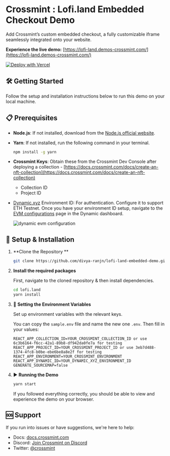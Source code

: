 # Crossmint : Lofi.land Embedded Checkout Demo

Add Crossmint’s custom embedded checkout, a fully customizable iframe seamlessly integrated onto your website.

**Experience the live demo:** [https://lofi-land.demos-crossmint.com/](https://lofi-land.demos-crossmint.com/)

[![Deploy with Vercel](https://vercel.com/button)](https://vercel.com/import/project?template=hhttps://github.com/divya-ranjn/lofi-land-embedded-demo)

## 🛠️ Getting Started

Follow the setup and installation instructions below to run this demo on your local machine.

## 📋 Prerequisites

- **Node.js**: If not installed, download from the [Node.js official website](https://nodejs.org/).
- **Yarn**: If not installed, run the following command in your terminal.

  ```bash
  npm install -g yarn
  ```

- **Crossmint Keys**: Obtain these from the Crossmint Dev Console after deploying a collection - [https://docs.crossmint.com/docs/create-an-nft-collection](https://docs.crossmint.com/docs/create-an-nft-collection)
  - Collection ID
  - Project ID
- [Dynamic.xyz](https://docs.dynamic.xyz/quickstart) Environment ID: For authentication. Configure it to support ETH Testnet. Once you have your environment ID setup, navigate to the [EVM configurations](https://app.dynamic.xyz/dashboard/configurations#evm) page in the Dynamic dashboard.

  ![dynamic evm configuration](https://bafkreid7dnonfnihee7p7wmqicqofer3mukhtlwlmxwahaw3c3lb74zuf4.ipfs.nftstorage.link/)

## 💾 Setup & Installation

1. **Clone the Repository **

   ```bash
   git clone https://github.com/divya-ranjn/lofi-land-embedded-demo.git
   ```

2. **Install the required packages**

   First, navigate to the cloned repository & then install dependencies.

   ```bash
   cd lofi.land
   yarn install
   ```

3. 🔐 **Setting the Environment Variables**

   Set up environment variables with the relevant keys.

   You can copy the `sample.env` file and name the new one `.env`. Then fill in your values:

   ```env
   REACT_APP_COLLECTION_ID=YOUR_CROSSMINT_COLLECTION_ID or use 6c3b6164-f6cc-42a1-89b8-df942da0fe7a for testing
   REACT_APP_PROJECT_ID=YOUR_CROSSMINT_PROJECT_ID or use 3eb7d488-1374-4fc8-b0be-ebe6be8a8e2f for testing
   REACT_APP_ENVIRONMENT=YOUR_CROSSMINT_ENVIRONMENT
   REACT_APP_DYNAMIC_ID=YOUR_DYNAMIC_XYZ_ENVIRONMENT_ID
   GENERATE_SOURCEMAP=false
   ```

4. ▶️ **Running the Demo**

   ```bash
   yarn start
   ```

   If you followed everything correctly, you should be able to view and experience the demo on your browser.

## 🆘 Support

If you run into issues or have suggestions, we're here to help:

- Docs: [docs.crossmint.com](https://docs.crossmint.com)
- Discord: [Join Crossmint on Discord](https://discord.gg/crossmint)
- Twitter: [@crossmint](https://twitter.com/crossmint)
